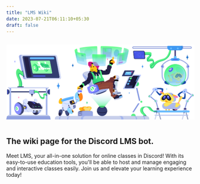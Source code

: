 ```yaml
---
title: "LMS Wiki"
date: 2023-07-21T06:11:10+05:30
draft: false
---
```


<div style="display: flex; align-items:center; flex-direction:column">

![banner](./banner.png)

</div>

## The wiki page for the Discord LMS bot.

Meet LMS, your all-in-one solution for online classes in Discord! With its easy-to-use education tools, you'll be able to host and manage engaging and interactive classes easily. Join us and elevate your learning experience today!
